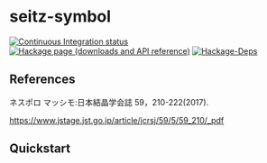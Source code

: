 # seitz-symbol

[![Continuous Integration status][status-png]][status]
[![Hackage page (downloads and API reference)][hackage-png]][hackage]
[![Hackage-Deps][hackage-deps-png]][hackage-deps]

## References

ネスポロ マッシモ:日本結晶学会誌 59，210-222(2017).

https://www.jstage.jst.go.jp/article/jcrsj/59/5/59_210/_pdf

## Quickstart

 [hackage]: http://hackage.haskell.org/package/seitz-symbol
 [hackage-png]: http://img.shields.io/hackage/v/seitz-symbol.svg
 [hackage-deps]: http://packdeps.haskellers.com/reverse/seitz-symbol
 [hackage-deps-png]: https://img.shields.io/hackage-deps/v/seitz-symbol.svg

 [status]: http://travis-ci.org/narumij/seitz-symbol?branch=master
 [status-png]: https://api.travis-ci.org/narumij/seitz-symbol.svg?branch=master

